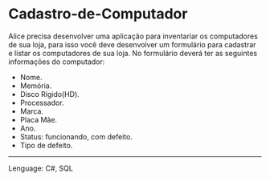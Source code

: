 # Cadastro-de-Computador
Alice precisa desenvolver uma aplicação para inventariar os computadores de sua loja, para isso você deve
desenvolver um formulário para cadastrar e listar os computadores de sua loja. No formulário deverá ter as
seguintes informações do computador:

- Nome.
- Memória.
- Disco Rígido(HD).
- Processador.
- Marca.
- Placa Mãe.
- Ano.
- Status: funcionando, com defeito.
- Tipo de defeito.
----------------------------------------------------
Lenguage: C#, SQL
